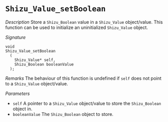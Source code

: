 # `Shizu_Value_setBoolean`

*Description*
Store a `Shizu_Boolean` value in a `Shizu_Value` object/value.
This function can be used to initialize an uninitialized `Shizu_Value` object.

*Signature*
```
void
Shizu_Value_setBoolean
  (
    Shizu_Value* self,
    Shizu_Boolean booleanValue
  );
```

*Remarks*
The behaviour of this function is undefined if `self` does not point to a `Shizu_Value` object/value.

*Parameters*
- `self` A pointer to a `Shizu_Value` object/value to store the `Shizu_Boolean` object in.
- `booleanValue` The `Shizu_Boolean` object to store.
